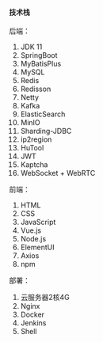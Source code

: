 #### 技术栈

后端：

1. JDK 11
2. SpringBoot
3. MyBatisPlus
4. MySQL
5. Redis 
6. Redisson
7. Netty
8. Kafka
9. ElasticSearch
10. MinIO
11. Sharding-JDBC
12. ip2region
13. HuTool
14. JWT
15. Kaptcha
16. WebSocket + WebRTC

前端：

1. HTML
2. CSS
3. JavaScript
4. Vue.js
5. Node.js
6. ElementUI
7. Axios
8. npm

部署：

1. 云服务器2核4G
2. Nginx
3. Docker 
4. Jenkins 
5. Shell